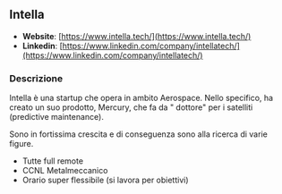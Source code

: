 ## Intella

- **Website**: [https://www.intella.tech/](https://www.intella.tech/)
- **Linkedin**: [https://www.linkedin.com/company/intellatech/](https://www.linkedin.com/company/intellatech/)

### Descrizione

Intella è una startup che opera in ambito Aerospace. Nello specifico, ha creato un suo prodotto, Mercury, che fa da "
dottore" per i satelliti (predictive maintenance).

Sono in fortissima crescita e di conseguenza sono alla ricerca di varie figure.

* Tutte full remote
* CCNL Metalmeccanico
* Orario super flessibile (si lavora per obiettivi)
